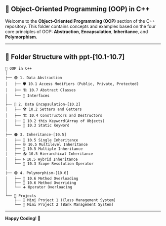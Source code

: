 ## 📱 Object-Oriented Programming (OOP) in C++

Welcome to the **Object-Oriented Programming (OOP)** section of the C++ repository. This folder contains concepts and examples based on the four core principles of OOP: **Abstraction**, **Encapsulation**, **Inheritance**, and **Polymorphism**.

---

## 📌 **Folder Structure with ppt-[10.1-10.7]**

```
📘 OOP in C++
│
├── 🟢 1. Data Abstraction
│   ├── 🛡️ 10.1 Access Modifiers (Public, Private, Protected)  
│   ├── 🏗️ 10.7 Abstract Classes
│   └── 🔗 Interfaces
│
├── 🔵 2. Data Encapsulation-[10.2]
│   ├── 🛠️ 10.2 Setters and Getters
│   ├── 🏗️ 10.4 Constructors and Destructors
│   ├── 🧱 10.2 this Keyword(Array of Objects)
│   └── 📌 10.3 Static Keyword   
│
├── 🟠 3. Inheritance-[10.5]
│   ├── 🧬 10.5 Single Inheritance
│   ├── 🌐 10.5 Multilevel Inheritance
│   ├── 🔗 10.5 Multiple Inheritance
│   ├── 📤 10.5 Hierarchical Inheritance
│   ├── 🌀 10.5 Hybrid Inheritance
│   └── 🔎 10.3 Scope Resolution Operator
│
├── 🟣 4. Polymorphism-[10.6]
│   ├── 🔄 10.6 Method Overloading
│   ├── 🔁 10.6 Method Overriding
│   └── ➕ Operator Overloading
│
└── 🚀 Projects
    ├── 🏫 Mini Project 1 (Class Management System)
    └── 🏦 Mini Project 2 (Bank Management System)
```
---
**Happy Coding! 🚀**

